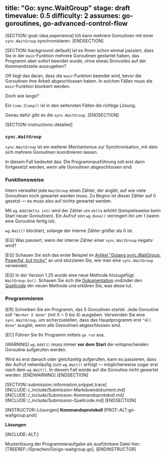 title: "Go: sync.WaitGroup"
stage: draft
timevalue: 0.5
difficulty: 2
assumes: go-goroutines, go-advanced-control-flow
---

[SECTION::goal::idea,experience]
Ich kann mehrere Goroutinen mit einer `sync.WaitGroup` synchronisieren.
[ENDSECTION]

[SECTION::background::default]
Ist es Ihnen schon einmal passiert, dass Sie in der `main`-Funktion mehrere Goroutinen
gestartet haben, das Programm aber sofort beendet wurde, ohne etwas Sinnvolles auf der
Kommandozeile auszugeben?

Oft liegt das daran, dass die `main`-Funktion beendet wird, bevor die Goroutinen ihre
Arbeit abgeschlossen haben.
In solchen Fällen muss die `main`-Funktion blockiert werden.

Doch wie lange?

Ein `time.Sleep()` ist in den seltensten Fällen die richtige Lösung.

Genau dafür gibt es die `sync.WaitGroup`.
[ENDSECTION]

[SECTION::instructions::detailed]

### `sync.WaitGroup`

`sync.WaitGroup` ist ein weiterer Mechanismus zur Synchronisation, mit dem sich mehrere
Goroutinen koordinieren lassen.

In diesem Fall bedeutet das:
Die Programmausführung soll erst dann fortgesetzt werden, wenn alle Goroutinen abgeschlossen sind.


### Funktionsweise

Intern verwaltet jede `WaitGroup` einen Zähler, der angibt, auf wie viele Goroutinen noch
gewartet werden muss.
Zu Beginn ist dieser Zähler auf 0 gesetzt — es muss also auf nichts gewartet werden.

Mit `wg.Add(delta int)` wird der Zähler um `delta` erhöht (beispielsweise beim Start
neuer Goroutinen).
Ein Aufruf von `wg.Done()` verringert ihn um 1 (wenn eine Goroutine fertig ist).

`wg.Wait()` blockiert, solange der interne Zähler größer als 0 ist.

[EQ] Was passiert, wenn der interne Zähler einer `sync.WaitGroup` negativ wird?

[EQ] Schauen Sie sich das erste Beispiel im
[Artikel "Golang sync.WaitGroup: Powerful, but tricky"](https://wundergraph.com/blog/golang-wait-groups)
an und skizzieren Sie, wie man eine `sync.WaitGroup` verwendet.

[EQ] In der Version 1.25 wurde eine neue Methode hinzugefügt: `WaitGroup.Go()`.
Schauen Sie sich die 
[Dokumentation](https://pkg.go.dev/sync#WaitGroup.Go)
und/oder den 
[Quellcode](https://cs.opensource.google/go/go/+/refs/tags/go1.25.2:src/sync/waitgroup.go;l=235)
der neuen Methode und erklären Sie, was diese tut.


### Programmieren

[ER] Schreiben Sie ein Programm, das 5 Goroutinen startet.
Jede Goroutine soll `"Worker X done"` (mit X = 0 bis 4) ausgeben.
Verwenden Sie eine `sync.WaitGroup`, um sicherzustellen, dass das Hauptprogramm erst
`"All done"` ausgibt, wenn alle Goroutinen abgeschlossen sind.

[EC] Führen Sie Ihr Programm mittels `go run` aus.

<!-- time estimate: 20 min -->

[WARNING]
`wg.Add(1)` muss immer **vor dem Start** der entsprechenden Goroutine aufgerufen werden.

Wird es erst danach oder gleichzeitig aufgerufen, kann es passieren, dass der Aufruf nebenläufig
zum `wg.Wait()` erfolgt — möglicherweise sogar erst _nach_ dem `wg.Wait()`.
In diesem Fall würde auf die Goroutine nicht gewartet werden.
[ENDWARNING]
[ENDSECTION]

[SECTION::submission::information,snippet,trace]
[INCLUDE::/_include/Submission-Markdowndokument.md]
[INCLUDE::/_include/Submission-Kommandoprotokoll.md]
[INCLUDE::/_include/Submission-Quellcode.md]
[ENDSECTION]

<!-- @PROGRAM_TEST_SKIP: reason="Concurrent execution order is non-deterministic" manual_test_required=true -->

[INSTRUCTOR::Lösungen]
**Kommandoprotokoll**
[PROT::ALT:go-waitgroup.prot]

**Lösungen**

[INCLUDE::ALT:]

Musterlösung der Programmieraufgabe als ausführbare Datei hier:
[TREEREF::/Sprachen/Go/go-waitgroup.go].
[ENDINSTRUCTOR]
